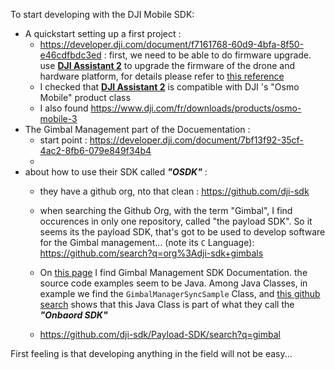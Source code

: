

To start developing with the DJI Mobile SDK: 
* A quickstart setting up a first project : 
  * https://developer.dji.com/document/f7161768-60d9-4bfa-8f50-e46cdfbdc3ed :  first, we need to be able to do firmware upgrade. use [**DJI Assistant 2**](https://www.dji.com/fr/downloads/softwares/assistant-dji-2) to upgrade the firmware of the drone and hardware platform, for details please refer to [this reference](https://developer.dji.com/document/39d07b3b-3ee8-496e-944c-c269f18c374b)
  * I checked that  [**DJI Assistant 2**](https://www.dji.com/fr/downloads/softwares/assistant-dji-2) is compatible with DJI 's "Osmo Mobile" product class
  * I also found https://www.dji.com/fr/downloads/products/osmo-mobile-3 
* The Gimbal Management part of the Docuementation :
  * start point : https://developer.dji.com/document/7bf13f92-35cf-4ac2-8fb6-079e849f34b4
  * 
* about how  to use their SDK called _**"OSDK"**_ :  
  * they have a github org, nto that clean : https://github.com/dji-sdk
  * when searching the Github Org, with the term "Gimbal", I find occurences in only one repository, called "the payload SDK". So it seems its the payload SDK, that's got to be used to develop software for the Gimbal management... (note its `C` Language): https://github.com/search?q=org%3Adji-sdk+gimbals
  * On [this page](https://github.com/search?q=org%3Adji-sdk+gimbal) I find Gimbal Management SDK Documentation. the source code examples seem to be Java. Among Java Classes, in example we find the `GimbalManagerSyncSample` Class, and [this github search](https://github.com/search?q=org%3Adji-sdk+GimbalManagerSyncSample&type=code) shows that this Java Class is part of what they call the _**"Onbaord SDK"**_

  * https://github.com/dji-sdk/Payload-SDK/search?q=gimbal



First feeling is that developing anything in the field will not be easy...
